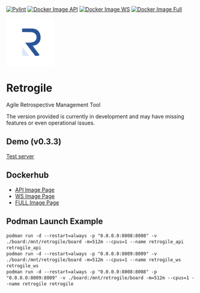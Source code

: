 [![Pylint](https://github.com/Anoniji/retrogile/actions/workflows/pylint.yml/badge.svg)](https://github.com/Anoniji/retrogile/actions/workflows/pylint.yml)
[![Docker Image API](https://github.com/Anoniji/retrogile/actions/workflows/docker-image-api.yml/badge.svg)](https://github.com/Anoniji/retrogile/actions/workflows/docker-image-api.yml)
[![Docker Image WS](https://github.com/Anoniji/retrogile/actions/workflows/docker-image-ws.yml/badge.svg)](https://github.com/Anoniji/retrogile/actions/workflows/docker-image-ws.yml)
[![Docker Image Full](https://github.com/Anoniji/retrogile/actions/workflows/docker-image-full.yml/badge.svg)](https://github.com/Anoniji/retrogile/actions/workflows/docker-image-full.yml)

![alt text](https://github.com/Anoniji/retrogile/blob/main/img/favicon.png?raw=true)

# Retrogile
Agile Retrospective Management Tool

The version provided is currently in development and may have missing features or even operational issues.

## Demo (v0.3.3)
[Test server](https://retrogile.anoniji.dev)

## Dockerhub
- [API Image Page](https://hub.docker.com/repository/docker/anoniji/retrogile_api/general)
- [WS Image Page](https://hub.docker.com/repository/docker/anoniji/retrogile_ws/general)
- [FULL Image Page](https://hub.docker.com/repository/docker/anoniji/retrogile/general)

## Podman Launch Example
```
podman run -d --restart=always -p "0.0.0.0:8008:8008" -v ./board:/mnt/retrogile/board -m=512m --cpus=1 --name retrogile_api retrogile_api
podman run -d --restart=always -p "0.0.0.0:8009:8009" -v ./board:/mnt/retrogile/board -m=512m --cpus=1 --name retrogile_ws retrogile_ws
podman run -d --restart=always -p "0.0.0.0:8008:8008" -p "0.0.0.0:8009:8009" -v ./board:/mnt/retrogile/board -m=512m --cpus=1 --name retrogile retrogile
```
